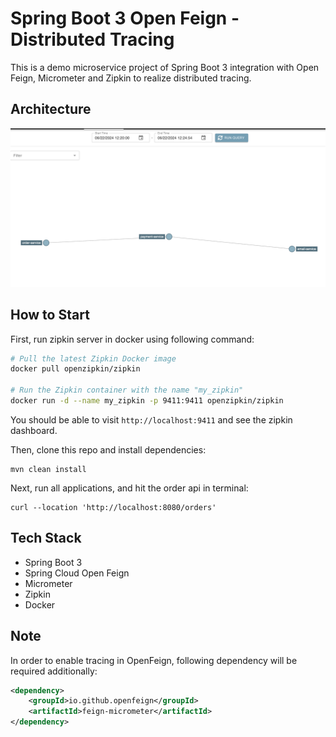 # Spring Boot 3 Open Feign - Distributed Tracing
This is a demo microservice project of Spring Boot 3 integration with Open Feign, Micrometer and Zipkin to realize distributed tracing.

## Architecture
![](architecture.png)

## How to Start

First, run zipkin server in docker using following command:

```bash
# Pull the latest Zipkin Docker image
docker pull openzipkin/zipkin

# Run the Zipkin container with the name "my_zipkin"
docker run -d --name my_zipkin -p 9411:9411 openzipkin/zipkin
```

You should be able to visit `http://localhost:9411` and see the zipkin dashboard.

Then, clone this repo and install dependencies:
```shell
mvn clean install
```

Next, run all applications, and hit the order api in terminal:
```shell
curl --location 'http://localhost:8080/orders'
```

## Tech Stack
+ Spring Boot 3
+ Spring Cloud Open Feign
+ Micrometer
+ Zipkin
+ Docker


## Note

In order to enable tracing in OpenFeign, following dependency will be required additionally:

```xml
<dependency>
    <groupId>io.github.openfeign</groupId>
    <artifactId>feign-micrometer</artifactId>
</dependency>
```